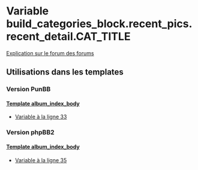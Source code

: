 # Variable build_categories_block.recent_pics.recent_detail.CAT_TITLE
[Explication sur le forum des forums](http://forum.forumactif.com/t294113-listing-des-variables#build_categories_block.recent_pics.recent_detail.CAT_TITLE)

## Utilisations dans les templates

### Version PunBB

#### [Template album_index_body](punbb/album_index_body.md)
* [Variable à la ligne 33](../punbb/album_index_body.tpl#L33)

### Version phpBB2

#### [Template album_index_body](subsilver/album_index_body.md)
* [Variable à la ligne 35](../subsilver/album_index_body.tpl#L35)